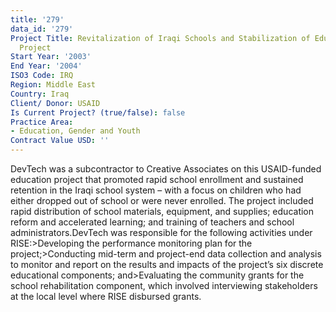 ```yaml
---
title: '279'
data_id: '279'
Project Title: Revitalization of Iraqi Schools and Stabilization of Education (RISE)
  Project
Start Year: '2003'
End Year: '2004'
ISO3 Code: IRQ
Region: Middle East
Country: Iraq
Client/ Donor: USAID
Is Current Project? (true/false): false
Practice Area:
- Education, Gender and Youth
Contract Value USD: ''
---
```


DevTech was a subcontractor to Creative Associates on this USAID-funded education project that promoted rapid school enrollment and sustained retention in the Iraqi school system – with a focus on children who had either dropped out of school or were never enrolled. The project included rapid distribution of school materials, equipment, and supplies; education reform and accelerated learning; and training of teachers and school administrators.DevTech was responsible for the following activities under RISE:>Developing the performance monitoring plan for the project;>Conducting mid-term and project-end data collection and analysis to monitor and report on the results and impacts of the project’s six discrete educational components; and>Evaluating the community grants for the school rehabilitation component, which involved interviewing stakeholders at the local level where RISE disbursed grants.